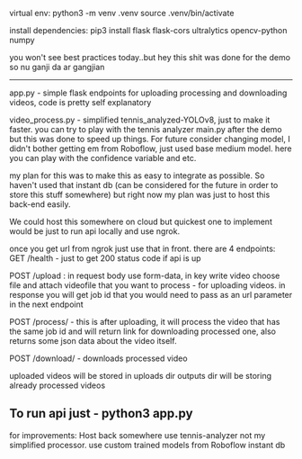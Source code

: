 virtual env:
python3 -m venv .venv
source .venv/bin/activate

install dependencies:
pip3 install flask flask-cors ultralytics opencv-python numpy

you won't see best practices today..but hey this shit was done for the demo so nu ganji da ar gangjian

---

app.py - simple flask endpoints for uploading processing and downloading videos, code is pretty self explanatory

video_process.py - simplified tennis_analyzed-YOLOv8, just to make it faster. you can try to play with the tennis analyzer main.py after the demo but this was done to speed up things. For future consider changing model, I didn't bother getting em from Roboflow, just used base medium model. here you can play with the confidence variable and etc.

my plan for this was to make this as easy to integrate as possible.
So haven't used that instant db (can be considered for the future in order to store this stuff somewhere) but right now my plan was just to host this back-end easily.

We could host this somewhere on cloud but quickest one to implement would be just to run api locally and use ngrok.

once you get url from ngrok just use that in front.
there are 4 endpoints:
GET /health - just to get 200 status code if api is up

POST /upload : in request body use form-data, in key write video choose file and attach videofile that you want to process - for uploading videos. in response you will get job id that you would need to pass as an url parameter in the next endpoint

POST /process/<job-id> - this is after uploading, it will process the video that has the same job id and will return link for downloading processed one, also returns some json data about the video itself.

POST /download/<job-id> - downloads processed video

uploaded videos will be stored in uploads dir
outputs dir will be storing already processed videos

## To run api just - python3 app.py

for improvements:
Host back somewhere
use tennis-analyzer not my simplified processor.
use custom trained models from Roboflow
instant db

